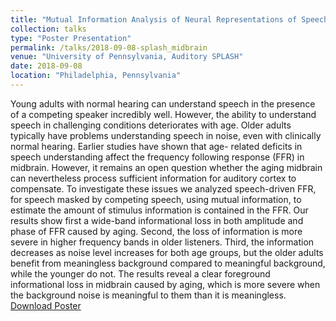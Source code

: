 ```yaml
---
title: "Mutual Information Analysis of Neural Representations of Speech in Noise in the Aging Midbrain"
collection: talks
type: "Poster Presentation"
permalink: /talks/2018-09-08-splash_midbrain
venue: "University of Pennsylvania, Auditory SPLASH"
date: 2018-09-08
location: "Philadelphia, Pennsylvania"
---
```


Young adults with normal hearing can understand speech in the presence of a competing speaker incredibly well. However, the ability to understand speech in challenging conditions deteriorates with age. Older adults typically have problems understanding speech in noise, even with clinically normal hearing. Earlier studies have shown that age- related deficits in speech understanding affect the frequency following response (FFR) in midbrain. However, it remains an open question whether the aging midbrain can nevertheless process sufficient information for auditory cortex to compensate. To investigate these issues we analyzed speech-driven FFR, for speech masked by competing speech, using mutual information, to estimate the amount of stimulus information is contained in the FFR. Our results show first a wide-band informational loss in both amplitude and phase of FFR caused by aging. Second, the loss of information is more severe in higher frequency bands in older listeners. Third, the information decreases as noise level increases for both age groups, but the older adults benefit from meaningless background compared to meaningful background, while the younger do not. The results reveal a clear foreground informational loss in midbrain caused by aging, which is more severe when the background noise is meaningful to them than it is meaningless. [Download Poster](http://cansl.isr.umd.edu/simonlab/pubs/SPLASH2018-MI-Midbrain.pdf)